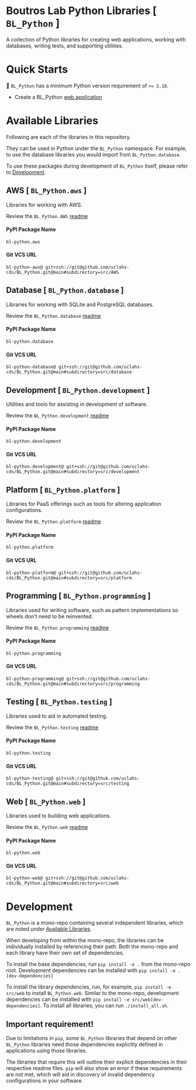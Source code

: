 # Boutros Lab Python Libraries [ `BL_Python` ]

A collection of Python libraries for creating web applications, working with databases, writing tests, and supporting utilities.

# Quick Starts

**🚩** `BL_Python` has a minimum Python version requirement of `>= 3.10`.

*  Create a BL_Python [web application](src/web/README.md)


# Available Libraries

Following are each of the libraries in this repository.

They can be used in Python under the `BL_Python` namespace. For example, to use the database libraries you would import from `BL_Python.database`.

To use these packages during development of `BL_Python` itself, please refer to [Development](#development).

## AWS [ `BL_Python.aws` ]
Libraries for working with AWS.

Review the `BL_Python.AWS` [readme](src/AWS/README.md)

#### PyPI Package Name
`bl-python.aws`

#### Git VCS URL
`bl-python-aws@ git+ssh://git@github.com/uclahs-cds/BL_Python.git@main#subdirectory=src/AWS`

## Database [ `BL_Python.database` ]
Libraries for working with SQLite and PostgreSQL databases.

Review the `BL_Python.database` [readme](src/database/README.md)

#### PyPI Package Name
`bl-python.database`

#### Git VCS URL
`bl-python-database@ git+ssh://git@github.com/uclahs-cds/BL_Python.git@main#subdirectory=src/database`

## Development [ `BL_Python.development` ]
Utilities and tools for assisting in development of software.

Review the `BL_Python.development` [readme](src/development/README.md)

#### PyPI Package Name
`bl-python.development`

#### Git VCS URL
`bl-python-development@ git+ssh://git@github.com/uclahs-cds/BL_Python.git@main#subdirectory=src/development`

## Platform [ `BL_Python.platform` ]
Libraries for PaaS offerings such as tools for altering application configurations.

Review the `BL_Python.platform` [readme](src/platform/README.md)

#### PyPI Package Name
`bl-python.platform`

#### Git VCS URL
`bl-python-platform@ git+ssh://git@github.com/uclahs-cds/BL_Python.git@main#subdirectory=src/platform`

## Programming [ `BL_Python.programming` ]
Libraries used for writing software, such as pattern implementations so wheels don't need to be reinvented.

Review the `BL_Python.programming` [readme](src/programming/README.md)

#### PyPI Package Name
`bl-python.programming`

#### Git VCS URL
`bl-python-programming@ git+ssh://git@github.com/uclahs-cds/BL_Python.git@main#subdirectory=src/programming`

## Testing [ `BL_Python.testing` ]
Libraries used to aid in automated testing.

Review the `BL_Python.testing` [readme](src/testing/README.md)

#### PyPI Package Name
`bl-python.testing`

#### Git VCS URL
`bl-python-testing@ git+ssh://git@github.com/uclahs-cds/BL_Python.git@main#subdirectory=src/testing`

## Web [ `BL_Python.web` ]
Libraries used to building web applications.

Review the `BL_Python.web` [readme](src/web/README.md)

#### PyPI Package Name
`bl-python.web`

#### Git VCS URL
`bl-python-web@ git+ssh://git@github.com/uclahs-cds/BL_Python.git@main#subdirectory=src/web`

# Development

`BL_Python` is a mono-repo containing several independent libraries, which are noted under [Available Libraries](#available-libraries).

When developing from within the mono-repo, the libraries can be individually installed by referencing their path. Both the mono-repo and each library have their own set of dependencies.

To install the base dependencies, run `pip install -e .` from the mono-repo root. Development dependencies can be installed with `pip install -e .[dev-dependencies]`

To install the library dependencies, run, for example, `pip install -e src/web` to install `BL_Python.web`. Similar to the mono-repo, development dependencies can be installed with `pip install -e src/web[dev-dependencies]`. To install all libraries, you can run `./install_all.sh`.

## Important requirement!

Due to limitations in `pip`, some `BL_Python` libraries that depend on other `BL_Python` libraries need those dependencies explicitly defined in applications using those libraries.

The libraries that require this will outline their explicit dependencies in their respective readme files. `pip` will also show an error if these requirements are not met, which will aid in discovery of invalid dependency configurations in your software.
